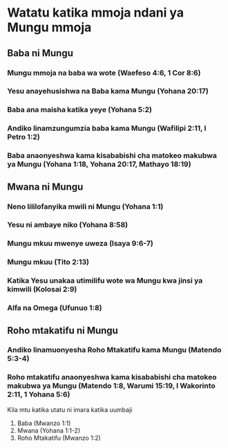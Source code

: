 # Watatu katika mmoja ndani ya Mungu mmoja

## Baba ni Mungu

### Mungu mmoja na baba wa wote (Waefeso 4:6, 1 Cor 8:6)

### Yesu anayehusishwa na Baba kama Mungu (Yohana 20:17)

### Baba ana maisha katika yeye (Yohana 5:2)

### Andiko linamzungumzia baba kama Mungu (Wafilipi 2:11, I Petro 1:2)

### Baba anaonyeshwa kama kisababishi cha matokeo makubwa ya Mungu (Yohana 1:18, Yohana 20:17, Mathayo 18:19)

## Mwana ni Mungu

### Neno lililofanyika mwili ni Mungu (Yohana 1:1)

### Yesu ni ambaye niko (Yohana 8:58)

### Mungu mkuu mwenye uweza (Isaya 9:6-7)

### Mungu mkuu (Tito 2:13)

### Katika Yesu unakaa utimilifu wote wa Mungu kwa jinsi ya kimwili (Kolosai 2:9)

### Alfa na Omega (Ufunuo 1:8)

## Roho mtakatifu ni Mungu

### Andiko linamuonyesha Roho Mtakatifu kama Mungu (Matendo 5:3-4)

### Roho mtakatifu anaonyeshwa kama kisababishi cha matokeo makubwa ya Mungu (Matendo 1:8, Warumi 15:19, I Wakorinto 2:11, 1 Yohana 5:6)

Kila mtu katika utatu ni imara katika uumbaji

1. Baba (Mwanzo 1:1)
2. Mwana (Yohana 1:1-2)
3. Roho Mtakatifu (Mwanzo 1:2)
